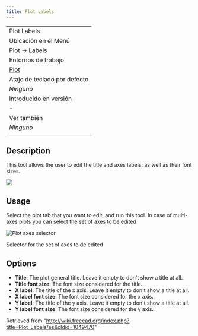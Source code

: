 ```yaml
---
title: Plot Labels
---
```

|  |
| --- |
| Plot Labels |
| Ubicación en el Menú |
| Plot → Labels‏‎ |
| Entornos de trabajo |
| [Plot](/Plot_Workbench/es "Plot Workbench/es") |
| Atajo de teclado por defecto |
| *Ninguno* |
| Introducido en versión |
| - |
| Ver también |
| *Ninguno* |
|  |

## Description

This tool allows the user to edit the title and axes labels, as well as their font sizes.

![](/images/Plot_MultiAxes_Example.png)

## Usage

Select the plot tab that you want to edit, and run this tool. In case of multi-axes plots you can select the set of axes to be edited

![Plot axes selector](/images/Plot_Axes_Active.png)

Selector for the set of axes to de edited

## Options

* **Title**: The plot general title. Leave it empty to don't show a title at all.
* **Title font size**: The font size considered for the title.
* **X label**: The title of the x axis. Leave it empty to don't show a title at all.
* **X label font size**: The font size considered for the x axis.
* **Y label**: The title of the y axis. Leave it empty to don't show a title at all.
* **Y label font size**: The font size considered for the y axis.

Retrieved from "<http://wiki.freecad.org/index.php?title=Plot_Labels/es&oldid=1049470>"